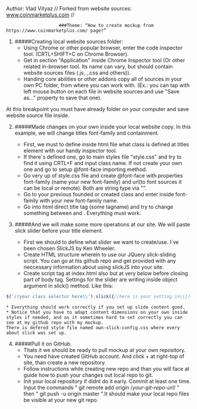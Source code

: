 Author: Vlad Vityaz //
Forked from website sources: www.coinmarketplus.com //

                        ###Theme: “How to create mockup from https://www.coinmarketplus.com/ page?”


1. #####Creating local website sources folder:
    * Using Chrome or other popular browser, enter the code inspector tool. (CRTL+SHIFT+C on Chrome Browser).
    * Get in section "Application" inside Chrome Inspector tool (Or other related in-browser tool. Its name can vary, but should contain website sources files (.js, ,.css and others)).
    * Handing core abilities or other addons copy all of sources in your own PC folder, from where you can work with. 
    (Ex.: you can tap with left mouse button on each file in website sources and use "Save as..." property to save that one). 

At this breakpoint you must have already folder on your computer and save website source file inside.

2. #####Made changes on your own inside your local website copy. In this example, we will change titles font-family and containment.
    * First, we must to define inside html file what class is defined at titles element with our handy inspector tool.
    * If there`s defined one, go to main styles file "style.css" and try to find it using CRTL+F and input class name. 
    If not create your own one and go to setup @font-face importing method.
    * Go very up of style.css file and create @font-face with properties font-family (name your new font-family) and url(to font sources it can be local or remote). 
    Both are string type via "".
    * Go to your previous founded or created class and enter inside font-family with your new font-family name.
    * Go into html direct title tag (some tagname) and try to change something between <tag> and </tag>. Everything must work.

3. #####And we will make some more operations at our site. We will paste slick slider before your title element.
    * First we should to define what slider we want to create/use. I`ve been chosen SlickJS by Ken Wheeler.
    * Create HTML structure wherein to use our JQuery slick-sliding script. You can go at his github repo and get provided with any neccessary information about using slickJS into your site.
    * Create script tag at index.html also but at very below before closing part of body tag. Settings for the slider are writing inside object argument in slick() method. Like this:
```javascript
$('//your class selector here\\').slick({//here is your setting in\\})
```
    * Everything should work correctly if you set up slide content good.
    * Notice that you have to adapt content dimensions on your own inside styles if needed, and as it sometimes hard to set correctly you can see at my github repo with my mockup. 
    There is defered style file named own-slick-config.css where every about slick was set up.

4. #####Pull it on GitHub.
    * Thats it we should be ready to pull mockup at your own repository.
    * You need have created GitHub account. And click + at right-top of site, than create a new repository.
    * Follow instructions while creating new repo and than you will face at guide how to push your changes out local repo to git.
    * Init your local repository if didnt do it early. Commit at least one time. Input the commands " git remote add origin /*your-git-repo-url*/ " then " git push -u origin master ".It should make your local repo files be visible at your new git repo.